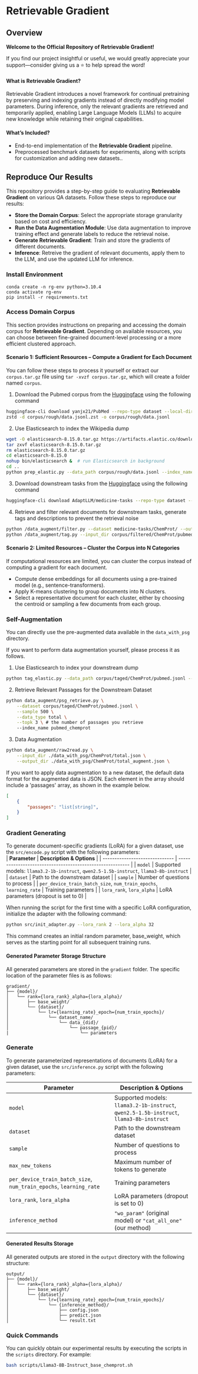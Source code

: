 # Retrievable Gradient

## Overview

**Welcome to the Official Repository of Retrievable Gradient!**

If you find our project insightful or useful, we would greatly appreciate your support—consider giving us a ⭐ to help spread the word!

#### What is Retrievable Gradient?

Retrievable Gradient introduces a novel framework for continual pretraining by preserving and indexing gradients instead of directly modifying model parameters. During inference, only the relevant gradients are retrieved and temporarily applied, enabling Large Language Models (LLMs) to acquire new knowledge while retaining their original capabilities.


#### What’s Included?

- End-to-end implementation of the **Retrievable Gradient** pipeline.
- Preprocessed benchmark datasets for experiments, along with scripts for customization and adding new datasets..

## Reproduce Our Results

This repository provides a step-by-step guide to evaluating **Retrievable Gradient** on various QA datasets. Follow these steps to reproduce our results:

- **Store the Domain Corpus**: Select the appropriate storage granularity based on cost and efficiency.
- **Run the Data Augmentation Module**: Use data augmentation to improve training effect and generate labels to reduce the retrieval noise.
- **Generate Retrievable Gradient**: Train and store the gradients of different documents.
- **Inference**: Retreive the gradient of relevant documents, apply them to the LLM, and use the updated LLM for inference.


### Install Environment

```
conda create -n rg-env python=3.10.4
conda activate rg-env
pip install -r requirements.txt
```
### Access Domain Corpus
This section provides instructions on preparing and accessing the domain corpus for **Retrievable Gradient**. Depending on available resources, you can choose between fine-grained document-level processing or a more efficient clustered approach.

#### **Scenario 1: Sufficient Resources** – Compute a Gradient for Each Document  

You can follow these steps to process it yourself or extract our `corpus.tar.gz` file using `tar -xvzf corpus.tar.gz`, which will create a folder named `corpus`. 

1. Download the Pubmed corpus from the [Huggingface](https://github.com/facebookresearch/DPR/blob/main/dpr/data/download_data.py#L32) using the following command

```bash
huggingface-cli download yanjx21/PubMed --repo-type dataset --local-dir corpus/rough 
zstd -d corpus/rough/data.jsonl.zst -o corpus/rough/data.jsonl
```

2. Use Elasticsearch to index the Wikipedia dump

```bash
wget -O elasticsearch-8.15.0.tar.gz https://artifacts.elastic.co/downloads/elasticsearch/elasticsearch-8.15.0-linux-x86_64.tar.gz  # download Elasticsearch
tar zxvf elasticsearch-8.15.0.tar.gz
rm elasticsearch-8.15.0.tar.gz 
cd elasticsearch-8.15.0
nohup bin/elasticsearch &  # run Elasticsearch in background
cd ..
python prep_elastic.py --data_path corpus/rough/data.jsonl --index_name pubmed  # build index
```

3. Download downstream tasks from the [Huggingface](https://huggingface.co/datasets/AdaptLLM/medicine-tasks) using the following command

```bash
huggingface-cli download AdaptLLM/medicine-tasks --repo-type dataset --local-dir ./
```

4. Retrieve and filter relevant documents for downstream tasks, generate tags and descriptions to prevent the retrieval noise
```bash
python /data_augment/filter.py --dataset medicine-tasks/ChemProt/ --output_dir corpus/filtered/ChemProt/ --sample 400
python /data_augment/tag.py --input_dir corpus/filtered/ChemProt/pubmed.jsonl --output_dir corpus/taged/ChemProt/pubmed.jsonl # you need to change your api-keys here
```

####  **Scenario 2: Limited Resources** – Cluster the Corpus into N Categories
If computational resources are limited, you can cluster the corpus instead of computing a gradient for each document.
- Compute dense embeddings for all documents using a pre-trained model (e.g., sentence-transformers).
- Apply K-means clustering to group documents into N clusters.
- Select a representative document for each cluster, either by choosing the centroid or sampling a few documents from each group.

### Self-Augmentation

You can directly use the pre-augmented data available in the `data_with_psg` directory. 

If you want to perform data augmentation yourself, please process it as follows.

1. Use Elasticsearch to index your downstream dump
```bash
python tag_elastic.py --data_path corpus/taged/ChemProt/pubmed.jsonl --index_name pubmed_chemprot  # build index
```

2.  Retrieve Relevant Passages for the Downstream Dataset
```bash
python data_augment/psg_retrieve.py \
    --dataset corpus/taged/ChemProt/pubmed.jsonl \
    --sample 500 \
    --data_type total \
    --topk 3 \ # the number of passages you retrieve
    --index_name pubmed_chemprot 
```


3. Data Augmentation
```bash
python data_augment/raw2read.py \
    --input_dir ./data_with_psg/ChemProt/total.json \
    --output_dir ./data_with_psg/ChemProt/total_augment.json \
```


If you want to apply data augmentation to a new dataset, the default data format for the augmented data is JSON. Each element in the array should include a 'passages' array, as shown in the example below.

```json
[
    {   
        "passages": "list[string]",
    }
]
```

### Gradient Generating

To generate document-specific gradients (LoRA) for a given dataset, use the `src/encode.py` script with the following parameters:  
| **Parameter**                  | **Description & Options**                                  |
| ------------------------------ | --------------------------------------------------------- |
| `model`                   | Supported models: `llama3.2-1b-instruct`, `qwen2.5-1.5b-instruct`, `llama3-8b-instruct` |
| `dataset`                      | Path to the downstream dataset |
| `sample`                       | Number of questions to process |
| `per_device_train_batch_size`, `num_train_epochs`, `learning_rate` | Training parameters |
| `lora_rank`, `lora_alpha`       | LoRA parameters (dropout is set to 0) |

When running the script for the first time with a specific LoRA configuration, initialize the adapter with the following command:  

```bash
python src/init_adapter.py --lora_rank 2 --lora_alpha 32
```

This command creates an initial random parameter, base_weight, which serves as the starting point for all subsequent training runs.

#### Generated Parameter Storage Structure
All generated parameters are stored in the `gradient` folder. 
The specific location of the parameter files is as follows:

```plain
gradient/
├── {model}/
│   └── rank={lora_rank}_alpha={lora_alpha}/
│       ├── base_weight/
│       └── {dataset}/
│           └── lr={learning_rate}_epoch={num_train_epochs}/
│               └── dataset_name/
│                   └── data_{did}/
│                       └── passage_{pid}/
|                           └── parameters
```

### Generate

To generate parameterized representations of documents (LoRA) for a given dataset, use the `src/inference.py` script with the following parameters:  


| **Parameter**                  | **Description & Options**                                  |
| ------------------------------ | --------------------------------------------------------- |
| `model`                        | Supported models: `llama3.2-1b-instruct`, `qwen2.5-1.5b-instruct`, `llama3-8b-instruct` |
| `dataset`                      | Path to the downstream dataset |
| `sample`                       | Number of questions to process |
| `max_new_tokens`               | Maximum number of tokens to generate |
| `per_device_train_batch_size`, `num_train_epochs`, `learning_rate` | Training parameters |
| `lora_rank`, `lora_alpha`       | LoRA parameters (dropout is set to 0) |
| `inference_method`              | `"wo_param"` (original model) or `"cat_all_one"` (our method) |

#### **Generated Results Storage**  

All generated outputs are stored in the `output` directory with the following structure: 

```plain
output/
├── {model}/
│   └── rank={lora_rank}_alpha={lora_alpha}/
│       ├── base_weight/
│       └── {dataset}/
│           └── lr={learning_rate}_epoch={num_train_epochs}/
│               └── {inference_method}/
│                   ├── config.json
│                   ├── predict.json
│                   └── result.txt
```

### Quick Commands  

You can quickly obtain our experimental results by executing the scripts in the `scripts` directory. For example:

```bash
bash scripts/Llama3-8B-Instruct_base_chemprot.sh
```